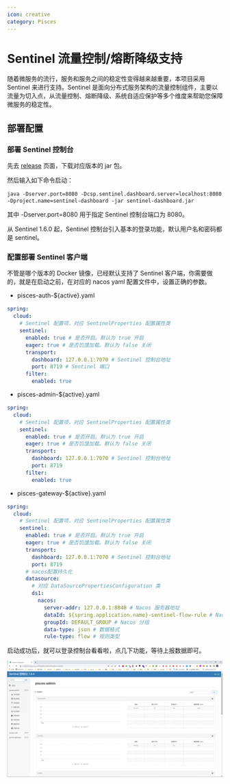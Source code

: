 ```yaml
---
icon: creative
category: Pisces
---
```


# Sentinel 流量控制/熔断降级支持

随着微服务的流行，服务和服务之间的稳定性变得越来越重要，本项目采用 Sentinel 来进行支持。Sentinel 是面向分布式服务架构的流量控制组件，主要以流量为切入点，从流量控制、熔断降级、系统自适应保护等多个维度来帮助您保障微服务的稳定性。

## 部署配置

### 部署 Sentinel 控制台

先去 [release](https://github.com/alibaba/Sentinel/releases) 页面，下载对应版本的 jar 包。

然后输入如下命令启动：

```shell
java -Dserver.port=8080 -Dcsp.sentinel.dashboard.server=localhost:8080 -Dproject.name=sentinel-dashboard -jar sentinel-dashboard.jar
```

其中 -Dserver.port=8080 用于指定 Sentinel 控制台端口为 8080。

从 Sentinel 1.6.0 起，Sentinel 控制台引入基本的登录功能，默认用户名和密码都是 sentinel。

### 配置部署 Sentinel 客户端

不管是哪个版本的 Docker 镜像，已经默认支持了 Sentinel 客户端，你需要做的，就是在启动之前，在对应的 nacos yaml 配置文件中，设置正确的参数。

- pisces-auth-${active}.yaml

```yaml
spring:
  cloud:
    # Sentinel 配置项，对应 SentinelProperties 配置属性类
    sentinel:
      enabled: true # 是否开启。默认为 true 开启
      eager: true # 是否饥饿加载。默认为 false 关闭
      transport:
        dashboard: 127.0.0.1:7070 # Sentinel 控制台地址
        port: 8719 # Sentinel 端口
      filter:
        enabled: true
```

- pisces-admin-${active}.yaml

```yaml
spring:
  cloud:
    # Sentinel 配置项，对应 SentinelProperties 配置属性类
    sentinel:
      enabled: true # 是否开启。默认为 true 开启
      eager: true # 是否饥饿加载。默认为 false 关闭
      transport:
        dashboard: 127.0.0.1:7070 # Sentinel 控制台地址
        port: 8719
      filter:
        enabled: true
```

- pisces-gateway-${active}.yaml

```yaml
spring:
  cloud:
    # Sentinel 配置项，对应 SentinelProperties 配置属性类
    sentinel:
      enabled: true # 是否开启。默认为 true 开启
      eager: true # 是否饥饿加载。默认为 false 关闭
      transport:
        dashboard: 127.0.0.1:7070 # Sentinel 控制台地址
        port: 8719
      # nacos配置持久化
      datasource:
        # 对应 DataSourcePropertiesConfiguration 类
        ds1:
          nacos:
            server-addr: 127.0.0.1:8848 # Nacos 服务器地址
            dataId: ${spring.application.name}-sentinel-flow-rule # Nacos 配置集编号
            groupId: DEFAULT_GROUP # Nacos 分组
            data-type: json # 数据格式
            rule-type: flow # 规则类型
```

启动成功后，就可以登录控制台看看啦，点几下功能，等待上报数据即可。

![Image from alias](../images/sentinel01.png)
